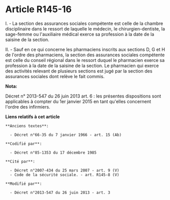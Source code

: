 # Article R145-16

I. - La section des assurances sociales compétente est celle de la chambre disciplinaire dans le ressort de laquelle le
médecin, le chirurgien-dentiste, la sage-femme ou l'auxiliaire médical exerce sa profession à la date de la saisine de la
section.

II. - Sauf en ce qui concerne les pharmaciens inscrits aux sections D, G et H de l'ordre des pharmaciens, la section des
assurances sociales compétente est celle du conseil régional dans le ressort duquel le pharmacien exerce sa profession à la
date de la saisine de la section. Le pharmacien qui exerce des activités relevant de plusieurs sections est jugé par la
section des assurances sociales dont relève le fait commis.

**Nota:**

Décret n° 2013-547 du 26 juin 2013 art. 6 : les présentes dispositions sont applicables à compter du 1er janvier 2015 en tant
qu'elles concernent l'ordre des infirmiers.

**Liens relatifs à cet article**

	**Anciens textes**:

	  - Décret n°66-35 du 7 janvier 1966 - art. 15 (Ab)

	**Codifié par**:

	  - Décret n°85-1353 du 17 décembre 1985

	**Cité par**:

	  - Décret n°2007-434 du 25 mars 2007 - art. 9 (V)
	  - Code de la sécurité sociale. - art. R145-8 (V)

	**Modifié par**:

	  - Décret n°2013-547 du 26 juin 2013 - art. 3
